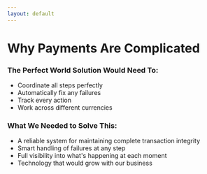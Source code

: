 ```yaml
---
layout: default
---
```


# Why Payments Are Complicated

### The Perfect World Solution Would Need To:

- Coordinate all steps perfectly
- Automatically fix any failures
- Track every action
- Work across different currencies

### What We Needed to Solve This:

- A reliable system for maintaining complete transaction integrity
- Smart handling of failures at any step
- Full visibility into what's happening at each moment
- Technology that would grow with our business


<!--
**Why Payments Are Hard:**
- Payments seem simple on the surface - money moves from A to B
- But in reality, they're one of the hardest distributed systems problems
- Each payment touches 5+ services, each with their own failure modes
- Add multi-currency and it gets even more complex

**The Multi-Step Process:**
- Authorization: Can this card be charged? Is it valid?
- Reserve funds: Hold the money but don't move it yet
- Process payment: Actually move the money
- Update ledgers: Record the transaction in accounting systems
- Notify systems: Tell everyone the payment happened
- Each step can fail independently

**Cross-Border Complexity:**
- With traditional systems, you need to manage currency conversion
- Exchange rates fluctuate by the second
- Settlement times vary by currency pair
- Compliance requirements differ by country
- Reconciliation becomes exponentially more complex

**The Reliability Challenge:**
- For payments, five nines (99.999%) reliability is the minimum acceptable
- That's just 5 minutes of downtime per year
- With ~20 API calls per transaction, we need systems that can recover from failures
- Every failed payment needs perfect compensation - leaving money in limbo is not an option

## Timing: 90 seconds
-->
